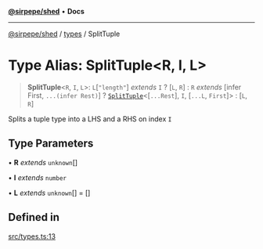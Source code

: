 [**@sirpepe/shed**](../../README.md) • **Docs**

***

[@sirpepe/shed](../../README.md) / [types](../README.md) / SplitTuple

# Type Alias: SplitTuple\<R, I, L\>

> **SplitTuple**\<`R`, `I`, `L`\>: `L`\[`"length"`\] *extends* `I` ? [`L`, `R`] : `R` *extends* [infer First, `...(infer Rest)`] ? [`SplitTuple`](SplitTuple.md)\<[`...Rest`], `I`, [`...L`, `First`]\> : [`L`, `R`]

Splits a tuple type into a LHS and a RHS on index `I`

## Type Parameters

• **R** *extends* `unknown`[]

• **I** *extends* `number`

• **L** *extends* `unknown`[] = []

## Defined in

[src/types.ts:13](https://github.com/SirPepe/shed/blob/36009fde0fee9ee53321ca81309876bbb49851e3/src/types.ts#L13)

